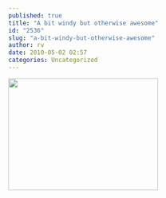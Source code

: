 ```yaml
---
published: true
title: "A bit windy but otherwise awesome"
id: "2536"
slug: "a-bit-windy-but-otherwise-awesome"
author: rv
date: 2010-05-02 02:57
categories: Uncategorized
---
```

<a href="https://s3.amazonaws.com/cfwblog/uploads/2010/05/ts2b0526.jpg"><img src="https://s3.amazonaws.com/cfwblog/uploads/2010/05/ts2b0526.jpg?w=300" alt="" title="TS2B0526" width="300" height="225" class="alignnone size-medium wp-image-2537" /></a>